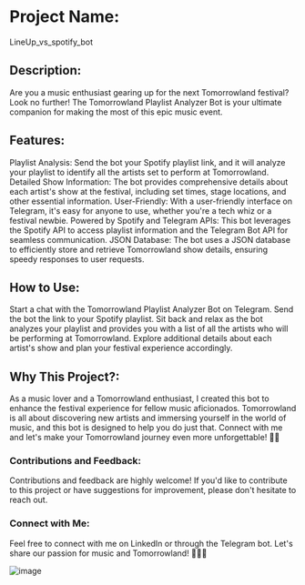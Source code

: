 # Project Name:
LineUp_vs_spotify_bot
 
## Description:
Are you a music enthusiast gearing up for the next Tomorrowland festival? Look no further! The Tomorrowland Playlist Analyzer Bot is your ultimate companion for making the most of this epic music event.

## Features: 
Playlist Analysis: Send the bot your Spotify playlist link, and it will analyze your playlist to identify all the artists set to perform at Tomorrowland.
Detailed Show Information: The bot provides comprehensive details about each artist's show at the festival, including set times, stage locations, and other essential information.
User-Friendly: With a user-friendly interface on Telegram, it's easy for anyone to use, whether you're a tech whiz or a festival newbie.
Powered by Spotify and Telegram APIs: This bot leverages the Spotify API to access playlist information and the Telegram Bot API for seamless communication.
JSON Database: The bot uses a JSON database to efficiently store and retrieve Tomorrowland show details, ensuring speedy responses to user requests.

## How to Use: 
Start a chat with the Tomorrowland Playlist Analyzer Bot on Telegram.
Send the bot the link to your Spotify playlist.
Sit back and relax as the bot analyzes your playlist and provides you with a list of all the artists who will be performing at Tomorrowland.
Explore additional details about each artist's show and plan your festival experience accordingly.

## Why This Project?: 
As a music lover and a Tomorrowland enthusiast, I created this bot to enhance the festival experience for fellow music aficionados. Tomorrowland is all about discovering new artists and immersing yourself in the world of music, and this bot is designed to help you do just that.
Connect with me and let's make your Tomorrowland journey even more unforgettable! 🎵🌟

### Contributions and Feedback: 
Contributions and feedback are highly welcome! If you'd like to contribute to this project or have suggestions for improvement, please don't hesitate to reach out.

### Connect with Me: 
Feel free to connect with me on LinkedIn or through the Telegram bot. Let's share our passion for music and Tomorrowland! 🚀🎪🎉

![image](https://github.com/talco318/LineUp_vs_spotify_bot/assets/12784722/e88fe15e-9f59-4dfe-aaba-76639438b5b0)

